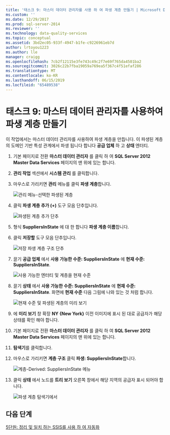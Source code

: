 ```yaml
---
title: '태스크 9: 마스터 데이터 관리자를 사용 하 여 파생 계층 만들기 | Microsoft Docs'
ms.custom: ''
ms.date: 12/29/2017
ms.prod: sql-server-2014
ms.reviewer: ''
ms.technology: data-quality-services
ms.topic: conceptual
ms.assetid: 3bd2ec05-933f-4947-b1fe-c9226961eb7d
author: lrtoyou1223
ms.author: lle
manager: craigg
ms.openlocfilehash: 7cb2f12115e3fe743c49c2f7e69f765da4501ba2
ms.sourcegitcommit: 3026c22b7fba19059a769ea5f367c4f51efaf286
ms.translationtype: MT
ms.contentlocale: ko-KR
ms.lasthandoff: 06/15/2019
ms.locfileid: "65489538"
---
```

# <a name="task-9-creating-a-derived-hierarchy-using-master-data-manager"></a>태스크 9: 마스터 데이터 관리자를 사용하여 파생 계층 만들기
  이 작업에서는 마스터 데이터 관리자를 사용하여 파생 계층을 만듭니다. 이 파생된 계층의 도메인 기반 특성 관계에서 파생 됩니다 합니다 **공급 업체** 하 고 **상태** 엔터티.  
  
1.  기본 페이지로 전환 **마스터 데이터 관리자** 를 클릭 하 여 **SQL Server 2012 Master Data Services** 페이지의 맨 위에 있는 합니다.  
  
2.  **관리 작업** 섹션에서 **시스템 관리** 를 클릭합니다.  
  
3.  마우스로 가리키면 **관리** 메뉴를 클릭 **파생 계층**합니다.  
  
     ![관리 메뉴-선택한 파생된 계층](../../2014/tutorials/media/et-creatingaderivedhierarchyusingmdm-01.jpg "메뉴-선택한 파생된 계층 관리")  
  
4.  클릭 **파생 계층 추가 (+)** 도구 모음 단추입니다.  
  
     ![파생된 계층 추가 단추](../../2014/tutorials/media/et-creatingaderivedhierarchyusingmdm-02.jpg "파생된 계층 추가 단추")  
  
5.  형식 **SuppliersInState** 에 대 한 합니다 **파생 계층 이름**합니다.  
  
6.  클릭 **저장할** 도구 모음 단추입니다.  
  
     ![저장 파생 계층 구조 단추](../../2014/tutorials/media/et-creatingaderivedhierarchyusingmdm-03.jpg "저장 파생 계층 구조 단추")  
  
7.  끌기 **공급 업체** 에서 **사용 가능한 수준: SuppliersInState** 에 **현재 수준: SuppliersInState**.  
  
     ![사용 가능한 엔터티 및 계층을 현재 수준](../../2014/tutorials/media/et-creatingaderivedhierarchyusingmdm-04.jpg "사용 가능한 엔터티 및 계층을 현재 수준")  
  
8.  끌기 **상태** 에서 **사용 가능한 수준: SuppliersInState** 에 **현재 수준: SuppliersInState**. 화면에 **현재 수준** 다음 그림에 나와 있는 것 처럼 합니다.  
  
     ![현재 수준 및 파생된 계층의 미리 보기](../../2014/tutorials/media/et-creatingaderivedhierarchyusingmdm-05.jpg "현재 수준 및 파생된 계층의 미리 보기")  
  
9. 에 **미리 보기** 창 확장 **NY {New York}** 이전 이미지에 표시 된 대로 공급자가 해당 상태를 확인 해야 합니다.  
  
10. 기본 페이지로 전환 **마스터 데이터 관리자** 를 클릭 하 여 **SQL Server 2012 Master Data Services** 페이지의 맨 위에 있는 합니다.  
  
11. **탐색기**를 클릭합니다.  
  
12. 마우스로 가리키면 **계층 구조** 클릭 **파생: SuppliersInState**합니다.  
  
     ![계층-Derived: SuppliersInState 메뉴](../../2014/tutorials/media/et-creatingaderivedhierarchyusingmdm-06.jpg "계층-Derived: SuppliersInState 메뉴")  
  
13. 클릭 **상태** 에서 노드를 **트리 보기** 오른쪽 창에서 해당 지역의 공급자 표시 되어야 합니다.  
  
     ![파생 계층 탐색기에서](../../2014/tutorials/media/et-creatingaderivedhierarchyusingmdm-07.jpg "파생 계층 탐색기에서")  
  
## <a name="next-step"></a>다음 단계  
 [5단원: 정리 및 일치 하는 SSIS를 사용 하 여 자동화](../../2014/tutorials/lesson-5-automating-the-cleansing-and-matching-using-ssis.md)  
  
  

